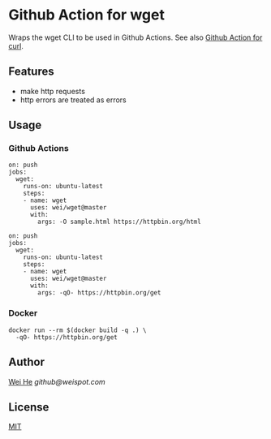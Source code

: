 # Github Action for wget

Wraps the wget CLI to be used in Github Actions. See also [Github Action for curl](https://github.com/marketplace/actions/github-action-for-curl).


## Features
 * make http requests
 * http errors are treated as errors


## Usage

### Github Actions
```
on: push
jobs:
  wget:
    runs-on: ubuntu-latest
    steps:
    - name: wget
      uses: wei/wget@master
      with:
        args: -O sample.html https://httpbin.org/html
```

```
on: push
jobs:
  wget:
    runs-on: ubuntu-latest
    steps:
    - name: wget
      uses: wei/wget@master
      with:
        args: -qO- https://httpbin.org/get
```

### Docker
```
docker run --rm $(docker build -q .) \
  -qO- https://httpbin.org/get
```


## Author
[Wei He](https://github.com/wei) _github@weispot.com_


## License
[MIT](https://wei.mit-license.org)
